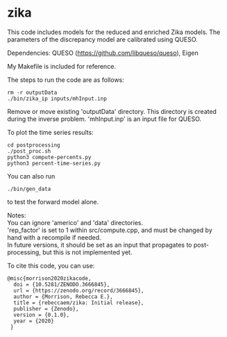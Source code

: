 # zika

This code includes models for the reduced and enriched Zika models.
The parameters of the discrepancy model are calibrated using QUESO.

Dependencies: QUESO (https://github.com/libqueso/queso), Eigen

My Makefile is included for reference.

The steps to run the code are as follows:
```
rm -r outputData
./bin/zika_ip inputs/mhInput.inp
```
Remove or move existing 'outputData' directory. This directory is created during the inverse problem. 
'mhInput.inp' is an input file for QUESO.

To plot the time series results:
```
cd postprocessing
./post_proc.sh
python3 compute-percents.py
python3 percent-time-series.py
```

You can also run 
```
./bin/gen_data
```
to test the forward model alone.

Notes:  
You can ignore 'americo' and 'data' directories.  
'rep_factor' is set to 1 within src/compute.cpp, and must be changed by hand with a recompile if needed.  
In future versions, it should be set as an input that propagates to post-processing, but this is not implemented yet.

To cite this code, you can use: 
```
@misc{morrison2020zikacode,  
  doi = {10.5281/ZENODO.3666845},  
  url = {https://zenodo.org/record/3666845},  
  author = {Morrison, Rebecca E.},  
  title = {rebeccaem/zika: Initial release},  
  publisher = {Zenodo},  
  version = {0.1.0},   
  year = {2020}  
 }
 ```
 
